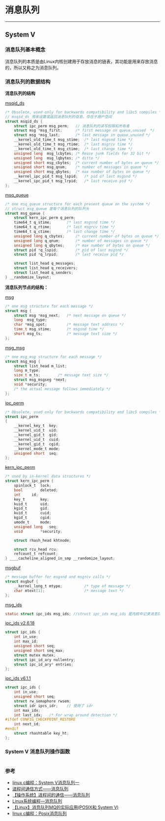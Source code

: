 # 消息队列
***
## System V
### 消息队列基本概念
消息队列的本质是由Linux内核创建用于存放消息的链表，其功能是用来存放消息的，所以又称之为消息队列。
### 消息队列的数据结构

**消息队列的结构**

[msqid_ds](https://elixir.bootlin.com/linux/v6.1.1/source/include/uapi/linux/msg.h#L18)
```c
/* Obsolete, used only for backwards compatibility and libc5 compiles */
// msqid_ds 用来设置或返回消息队列的信息，存在于用户空间
struct msqid_ds {
	struct ipc_perm msg_perm;   // 消息队列的读写权限和所有者
	struct msg *msg_first;		/* first message on queue,unused  */
	struct msg *msg_last;		/* last message in queue,unused */
	__kernel_old_time_t msg_stime;	/* last msgsnd time */
	__kernel_old_time_t msg_rtime;	/* last msgrcv time */
	__kernel_old_time_t msg_ctime;	/* last change time */
	unsigned long  msg_lcbytes;	/* Reuse junk fields for 32 bit */
	unsigned long  msg_lqbytes;	/* ditto */
	unsigned short msg_cbytes;	/* current number of bytes on queue */
	unsigned short msg_qnum;	/* number of messages in queue */
	unsigned short msg_qbytes;	/* max number of bytes on queue */
	__kernel_ipc_pid_t msg_lspid;	/* pid of last msgsnd */
	__kernel_ipc_pid_t msg_lrpid;	/* last receive pid */
};
```
[msq_queue](https://elixir.bootlin.com/linux/v6.1.1/source/ipc/msg.c#L49)
```c
/* one msq_queue structure for each present queue on the system */
// struct msg_queue 是每个消息队列的队列头
struct msg_queue {
	struct kern_ipc_perm q_perm;
	time64_t q_stime;		/* last msgsnd time */
	time64_t q_rtime;		/* last msgrcv time */
	time64_t q_ctime;		/* last change time */
	unsigned long q_cbytes;		/* current number of bytes on queue */
	unsigned long q_qnum;		/* number of messages in queue */
	unsigned long q_qbytes;		/* max number of bytes on queue */
	struct pid *q_lspid;		/* pid of last msgsnd */
	struct pid *q_lrpid;		/* last receive pid */

	struct list_head q_messages;
	struct list_head q_receivers;
	struct list_head q_senders;
} __randomize_layout;
```
**消息队列节点的结构：**

[msg](https://elixir.bootlin.com/linux/2.2.22/source/include/linux/msg.h#L65)
```c
/* one msg structure for each message */
struct msg {
	struct msg *msg_next;   /* next message on queue */
	long  msg_type;          
	char *msg_spot;         /* message text address */
	time_t msg_stime;       /* msgsnd time */
	short msg_ts;           /* message text size */
};
```
[msg_msg](https://elixir.bootlin.com/linux/v6.1.1/source/include/linux/msg.h#L9)
```c
/* one msg_msg structure for each message */
struct msg_msg {
	struct list_head m_list;
	long m_type;
	size_t m_ts;		/* message text size */
	struct msg_msgseg *next;
	void *security;
	/* the actual message follows immediately */
};
```
[ipc_perm](https://elixir.bootlin.com/linux/v6.1.1/source/include/uapi/linux/ipc.h#L10)
```c
/* Obsolete, used only for backwards compatibility and libc5 compiles */
struct ipc_perm
{
	__kernel_key_t	key;
	__kernel_uid_t	uid;
	__kernel_gid_t	gid;
	__kernel_uid_t	cuid;
	__kernel_gid_t	cgid;
	__kernel_mode_t	mode; 
	unsigned short	seq;
};
```
[kern_ipc_perm](https://elixir.bootlin.com/linux/v6.1.1/source/include/linux/ipc.h#L12)
```c
/* used by in-kernel data structures */
struct kern_ipc_perm {
	spinlock_t	lock;
	bool		deleted;
	int		id;
	key_t		key;
	kuid_t		uid;
	kgid_t		gid;
	kuid_t		cuid;
	kgid_t		cgid;
	umode_t		mode;
	unsigned long	seq;
	void		*security;

	struct rhash_head khtnode;

	struct rcu_head rcu;
	refcount_t refcount;
} ____cacheline_aligned_in_smp __randomize_layout;
```
[msgbuf](https://elixir.bootlin.com/linux/v6.1.1/source/include/uapi/linux/msg.h#L38)
```c
/* message buffer for msgsnd and msgrcv calls */
struct msgbuf {
	__kernel_long_t mtype;          /* type of message */
	char mtext[1];                  /* message text */
};
```
[msg_ids](https://elixir.bootlin.com/linux/v2.6.18/source/ipc/msg.c#L72)
```c
static struct ipc_ids msg_ids; //struct ipc_ids msg_ids 是内核中记录消息队列的全局数据结构
```
[ipc_ids v2.6.18](https://elixir.bootlin.com/linux/v2.6.18/source/ipc/util.h#L23)
```c
struct ipc_ids {
	int in_use;
	int max_id;
	unsigned short seq;
	unsigned short seq_max;
	struct mutex mutex;
	struct ipc_id_ary nullentry;
	struct ipc_id_ary* entries;
};
```
[ipc_ids v6.1.1](https://elixir.bootlin.com/linux/v6.1.1/source/include/linux/ipc_namespace.h#L18)
```c
struct ipc_ids {
	int in_use;
	unsigned short seq;
	struct rw_semaphore rwsem;
	struct idr ipcs_idr;    // 使用了 idr
	int max_idx;
	int last_idx;	/* For wrap around detection */
#ifdef CONFIG_CHECKPOINT_RESTORE
	int next_id;
#endif
	struct rhashtable key_ht;
};
```
### System V 消息队列操作函数

```c

```

### 参考

- [linux c编程：System V消息队列一](https://www.cnblogs.com/zhanghongfeng/p/10229026.html)
- [进程间通信方式——消息队列](https://blog.csdn.net/skyroben/article/details/72520501)
- [【操作系统】进程间的通信——消息队列](https://zhuanlan.zhihu.com/p/557294193)
- [Linux系统编程—消息队列](https://www.jianshu.com/p/7e3045cf1ab8)
- [【Linux】消息队列MQ的实际应用(POSIX和 System V)](https://zhuanlan.zhihu.com/p/100484693)
- [linux c编程：Posix消息队列](https://www.cnblogs.com/zhanghongfeng/p/10013563.html)
